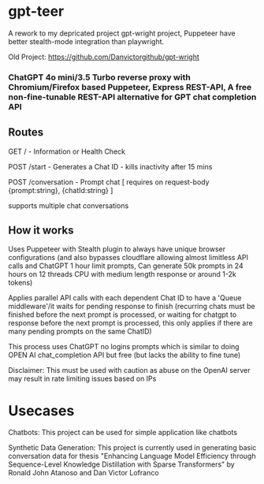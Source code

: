 # gpt-teer

A rework to my depricated project gpt-wright project, Puppeteer have better stealth-mode integration than playwright.

Old Project: https://github.com/Danvictorgithub/gpt-wright

### ChatGPT 4o mini/3.5 Turbo reverse proxy with Chromium/Firefox based Puppeteer, Express REST-API, A free non-fine-tunable REST-API alternative for GPT chat completion API

## Routes

GET / - Information or Health Check

POST /start - Generates a Chat ID - kills inactivity after 15 mins

POST /conversation - Prompt chat [ requires on request-body {prompt:string}, {chatId:string} ]

supports multiple chat conversations

## How it works

Uses Puppeteer with Stealth plugin to always have unique browser configurations (and also bypasses cloudflare allowing almost limitless API calls and ChatGPT 1 hour limit prompts, Can generate 50k prompts in 24 hours on 12 threads CPU with medium length response or around 1-2k tokens)

Applies parallel API calls with each dependent Chat ID to have a 'Queue middleware'/it waits for pending response to finish (recurring chats must be finished before the next prompt is processed, or waiting for chatgpt to response before the next prompt is processed, this only applies if there are many pending prompts on the same ChatID)

This process uses ChatGPT no logins prompts which is similar to doing OPEN AI chat_completion API but free (but lacks the ability to fine tune)

Disclaimer: This must be used with caution as abuse on the OpenAI server may result in rate limiting issues based on IPs

# Usecases

Chatbots: This project can be used for simple application like chatbots

Synthetic Data Generation: This project is currently used in generating basic conversation data for thesis "Enhancing Language Model Efficiency through Sequence-Level Knowledge Distillation with Sparse Transformers" by Ronald John Atanoso and Dan Victor Lofranco
